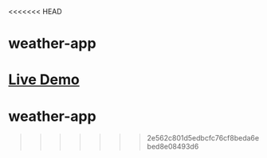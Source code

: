 <<<<<<< HEAD
# weather-app

<a href="https://isihaaaa.github.io/weather-app/">Live Demo</a>
=======
# weather-app
>>>>>>> 2e562c801d5edbcfc76cf8beda6ebed8e08493d6
